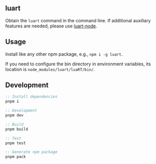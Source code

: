 ## luart

Obtain the `luart` command in the command line. If additional auxiliary features are needed, please use [luart-node](https://www.npmjs.com/package/luart-node).

## Usage

Install like any other npm package, e.g., `npm i -g luart`.

If you need to configure the bin directory in environment variables, its location is `node_modules/luart/luaRT/bin/`.

## Development

```bat
:: Install dependencies
pnpm i

:: Development
pnpm dev

:: Build
pnpm build

:: Test
pnpm test

:: Generate npm package
pnpm pack
```